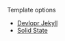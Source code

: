 Template options
- [Devlopr Jekyll](https://github.com/sujaykundu777/devlopr-jekyll)
- [Solid State](https://pixelarity.com/solid-state)
